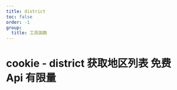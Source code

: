 ```yaml
---
title: district
toc: false
order: -1
group:
  title: 工具函数
---
```


# cookie - district 获取地区列表 免费 Api 有限量

<code src="./demo.tsx" inline></code>
